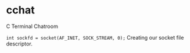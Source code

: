 # cchat
C Terminal Chatroom

`int sockfd = socket(AF_INET, SOCK_STREAM, 0);` Creating our socket file descriptor. 
  
